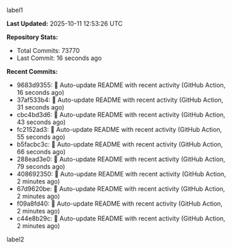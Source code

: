 
label1 
<!-- ACTIVITY_START -->
**Last Updated:** 2025-10-11 12:53:26 UTC

**Repository Stats:**
- Total Commits: 73770
- Last Commit: 16 seconds ago

**Recent Commits:**
- 9683d9355: 🤖 Auto-update README with recent activity (GitHub Action, 16 seconds ago)
- 37af533b4: 🤖 Auto-update README with recent activity (GitHub Action, 31 seconds ago)
- cbc4bd3d6: 🤖 Auto-update README with recent activity (GitHub Action, 43 seconds ago)
- fc2152ad3: 🤖 Auto-update README with recent activity (GitHub Action, 55 seconds ago)
- b5facbc3c: 🤖 Auto-update README with recent activity (GitHub Action, 66 seconds ago)
- 288ead3e0: 🤖 Auto-update README with recent activity (GitHub Action, 79 seconds ago)
- 408692350: 🤖 Auto-update README with recent activity (GitHub Action, 2 minutes ago)
- 67d9620be: 🤖 Auto-update README with recent activity (GitHub Action, 2 minutes ago)
- f09a8fd40: 🤖 Auto-update README with recent activity (GitHub Action, 2 minutes ago)
- c44e8b29c: 🤖 Auto-update README with recent activity (GitHub Action, 2 minutes ago)
<!-- ACTIVITY_END -->

label2
